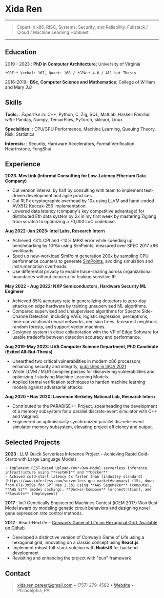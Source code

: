 Xida Ren
========

----

> Expert in x86, RISC, Systems, Security, and Reliability. Fullstack / Cloud / Machine Learning Hobbiest

----

Education
---------

2019 - 2023
:   **PhD in Computer Architecture**; University of Virginia

    *GRE:* Verbal: 167, Quant: 168 / *GPA:* 4.0 / All but Thesis

2016-2019
:   **BSc, Computer Science and Mathematics**; College of William and Mary *3.8*

Skills
------

**Tools:**
:   *Expertise in:* C++, Python, C, Zig, SQL, MatLab, Haskell
    *Familiar with:* Pandas, Numpy, TensorFlow, PyTorch, sklearn, Linux
    
**Specialities:**
: CPU/GPU Performance, Machine Learning, Queuing Theory, Risk, Statistics

**Interests:**
:   Security, Hardware Accelerators, Formal Verification, Hearthstone, FengShui

Experience
----------

**2023: MevLink (Informal Consulting for Low-Latency Etherium Data Company)**

* Cut version interval by half by consulting with team to implement test-driven development and agile practices
* Cut RLPx cryptographic overhead by 10x using LLVM and hand-coded AVX512 Keccak-256 implementation.
* Lowered data latency (company's key competitive advantage) for distributed Eth data system by 2x in my first week by mastering Ziglang from scratch to optimizing a 70,000 LoC codebase.

**Aug 2022-Jan 2023: Intel Labs, Research Intern**

* Achieved <3% CPI and <10% MPKI error while speeding up benchmarking by 10^6x using SimPoints, measured over SPEC 2017 x86 workloads
* Sped up new-workload SimPoint generation 200x by sampling CPU performance counters to generate [SimPoints](https://cseweb.ucsd.edu/~calder/simpoint/simpoint_overview.htm), avoiding simulation and instrumentation overheads.
* Use differential privacy to enable trace-sharing across organizational boundaries without concern for leaking sensitive IP.

**May 2022 - Aug 2022: NXP Semiconductors, Hardware Security ML Engineer**

* Achieved 85% accuracy rate in generalizing detectors to zero-day attacks on edge hardware by training unsupervised ML algorithms.
* Compared supervised and unsupervised algorithms for Spectre Side-Channe Detection, including VAEs, logistic regression, perceptrons, time-convolutional neural networks, decision trees, k-nearest neighbors, random forests, and support vector machines.
* Designed system in close collaboration with the VP of Edge Software for usable tradeoffs between detection accuracy and performance.


**Aug 2019-May 2023: UVA Computer Science Department, PhD Candidate (Exited All-But-Thesis)**

* Unearthed two critical vulnerabilities in modern x86 processors, enhancing security and integrity, [published in ISCA 2021](https://ieeexplore.ieee.org/document/9499837)
* Wrote LLVM / MLIR compiler passes for discovering vulnerabilities and optimizing / studying Machine Learning Models.
* Applied formal verification techniques to harden machine learning models against adversarial attacks.


**Aug 2020 – Nov 2020: Lawrence Berkeley National Lab, Research Intern**

* Contributed to the PARADISE++ Project, spearheading the development of a memory subsystem for a parallel discrete-event simulator with C++ and Valgrind.
* Engineered an optimistically synchronized parallel discrete-event simulator memory subsystem, elevating project efficiency and output.

Selected Projects
-----------------

**2023**
:   LLM Quick Serverless Inference Project – Achieving Rapid Cold-Starts with Large Language Models

    - Implement REST-based Upload-Your-Own-Model serverless inference infrastructure using **FastAPI** and **Docker**
    - Achived cold-start latency 4x faster than [industry standard](https://www.inferless.com/serverless-gpu-market#summary) (15s, down from 67s-3m59s for GPT Neo 1.3b) using **AWS SageMaker** (compute), **AWS S3** (model caching), **Docker-Compose** (orchestration), and **Ansible** (deployment)

**2017**
:   Int’l Genetically Engineered Machines Contest (iGEM 2017) Won Best Model award by modeling genetic circuit behaviors and designing novel gene expression rate control methods.

**2017**
:   React-HexLife – [Conway’s Game of Life on Hexagonal Grid, Available on Github](https://devpost.com/software/react-hexlife)
- Developed a distinctive version of Conway’s Game of Life using a hexagonal grid, innovating on a classic concept using **React.js**
- Implement robust full-stack solution with **NodeJS** for backend development
- Revisiting and enhancing the project with "bun" framework

Contact
-------

> [xida.ren.career@gmail.com](mailto:xida.ren.career@gmail.com) • (757) 279-4582 • [Website](https://renresear.ch) • Philadelphia, PA
